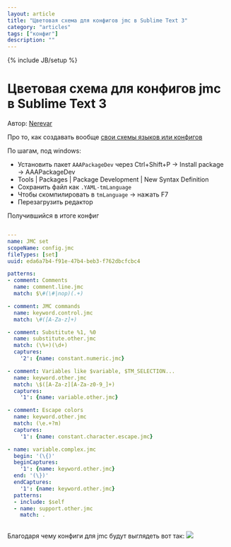 ```yaml
---
layout: article
title: "Цветовая схема для конфигов jmc в Sublime Text 3"
category: "articles"
tags: ["конфиг"]
description: ""
---
```

{% include JB/setup %}

# Цветовая схема для конфигов jmc в Sublime Text 3

Автор: [Nerevar](https://github.com/nerevar)

Про то, как создавать вообще [свои схемы языков или конфигов](http://docs.sublimetext.info/en/latest/extensibility/syntaxdefs.html)

По шагам, под windows:
* Установить пакет `AAAPackageDev` через Ctrl+Shift+P → Install package → AAAPackageDev
* Tools | Packages | Package Development | New Syntax Definition
* Сохранить файл как `.YAML-tmLanguage`
* Чтобы скомпилировать в `tmLanguage` → нажать F7
* Перезагрузить редактор

Получившийся в итоге конфиг

```yaml

---
name: JMC set
scopeName: config.jmc
fileTypes: [set]
uuid: eda6a7b4-f91e-47b4-beb3-f762dbcfcbc4

patterns:
- comment: Comments
  name: comment.line.jmc
  match: $\#(\#|nop)(.+)

- comment: JMC commands
  name: keyword.control.jmc
  match: \#([A-Za-z]+)

- comment: Substitute %1, %0
  name: substitute.other.jmc
  match: (\%+)(\d+)
  captures:
    '2': {name: constant.numeric.jmc}

- comment: Variables like $variable, $TM_SELECTION...
  name: keyword.other.jmc
  match: \$([A-Za-z][A-Za-z0-9_]+)
  captures:
    '1': {name: variable.other.jmc}

- comment: Escape colors
  name: keyword.other.jmc
  match: (\e.+?m)
  captures:
    '1': {name: constant.character.escape.jmc}

- name: variable.complex.jmc
  begin: '(\{)'
  beginCaptures:
    '1': {name: keyword.other.jmc}
  end: '(\})'
  endCaptures:
    '1': {name: keyword.other.jmc}
  patterns:
  - include: $self
  - name: support.other.jmc
    match: .
    
```

Благодаря чему конфиги для jmc будут выглядеть вот так:
![](https://raw.githubusercontent.com/nerevar/jmc/gh-pages/uploads/2015-11-28%2023-34-28%20Sublime%20Text%20-%20JMCconfig%20syntax%20hightlight.png)
